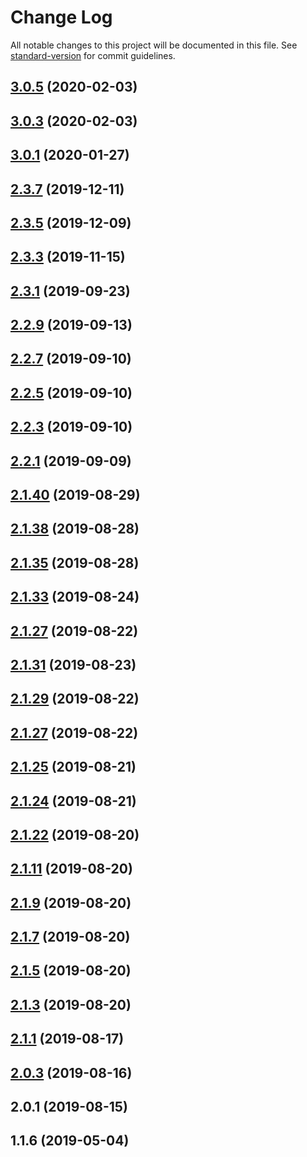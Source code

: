 # Change Log

All notable changes to this project will be documented in this file. See [standard-version](https://github.com/conventional-changelog/standard-version) for commit guidelines.

<a name="3.0.5"></a>
## [3.0.5](https://github.com/nash-io/api-client-typescript/compare/v3.0.3...v3.0.5) (2020-02-03)



<a name="3.0.3"></a>
## [3.0.3](https://github.com/nash-io/api-client-typescript/compare/v3.0.1...v3.0.3) (2020-02-03)



<a name="3.0.1"></a>
## [3.0.1](https://github.com/nash-io/api-client-typescript/compare/v2.3.7...v3.0.1) (2020-01-27)



<a name="2.3.7"></a>
## [2.3.7](https://github.com/nash-io/api-client-typescript/compare/v2.3.5...v2.3.7) (2019-12-11)



<a name="2.3.5"></a>
## [2.3.5](https://github.com/nash-io/api-client-typescript/compare/v2.3.3...v2.3.5) (2019-12-09)



<a name="2.3.3"></a>
## [2.3.3](https://github.com/nash-io/api-client-typescript/compare/v2.2.9...v2.3.3) (2019-11-15)



<a name="2.3.1"></a>
## [2.3.1](https://github.com/nash-io/api-client-typescript/compare/v2.2.9...v2.3.1) (2019-09-23)



<a name="2.2.9"></a>
## [2.2.9](https://github.com/nash-io/api-client-typescript/compare/v2.1.40...v2.2.9) (2019-09-13)



<a name="2.2.7"></a>
## [2.2.7](https://github.com/nash-io/api-client-typescript/compare/v2.2.5...v2.2.7) (2019-09-10)



<a name="2.2.5"></a>
## [2.2.5](https://github.com/nash-io/api-client-typescript/compare/v2.2.3...v2.2.5) (2019-09-10)



<a name="2.2.3"></a>
## [2.2.3](https://github.com/nash-io/api-client-typescript/compare/v2.2.1...v2.2.3) (2019-09-10)



<a name="2.2.1"></a>
## [2.2.1](https://github.com/nash-io/api-client-typescript/compare/v2.1.40...v2.2.1) (2019-09-09)



<a name="2.1.40"></a>
## [2.1.40](https://github.com/nash-io/api-client-typescript/compare/v2.1.38...v2.1.40) (2019-08-29)



<a name="2.1.38"></a>
## [2.1.38](https://github.com/nash-io/api-client-typescript/compare/v2.1.35...v2.1.38) (2019-08-28)



<a name="2.1.35"></a>
## [2.1.35](https://github.com/nash-io/api-client-typescript/compare/v2.1.33...v2.1.35) (2019-08-28)



<a name="2.1.33"></a>
## [2.1.33](https://github.com/nash-io/api-client-typescript/compare/v2.1.31...v2.1.33) (2019-08-24)



<a name="2.1.27"></a>
## [2.1.27](https://github.com/nash-io/api-client-typescript/compare/v2.1.25...v2.1.27) (2019-08-22)



<a name="2.1.31"></a>
## [2.1.31](https://github.com/nash-io/api-client-typescript/compare/v2.1.29...v2.1.31) (2019-08-23)



<a name="2.1.29"></a>
## [2.1.29](https://github.com/nash-io/api-client-typescript/compare/v2.1.25...v2.1.29) (2019-08-22)



<a name="2.1.27"></a>
## [2.1.27](https://github.com/nash-io/api-client-typescript/compare/v2.1.25...v2.1.27) (2019-08-22)



<a name="2.1.25"></a>
## [2.1.25](https://github.com/nash-io/api-client-typescript/compare/v2.1.24...v2.1.25) (2019-08-21)



<a name="2.1.24"></a>
## [2.1.24](https://github.com/nash-io/api-client-typescript/compare/v2.1.22...v2.1.24) (2019-08-21)



<a name="2.1.22"></a>
## [2.1.22](https://github.com/nash-io/api-client-typescript/compare/v2.1.11...v2.1.22) (2019-08-20)



<a name="2.1.11"></a>
## [2.1.11](https://github.com/nash-io/api-client-typescript/compare/v2.1.9...v2.1.11) (2019-08-20)



<a name="2.1.9"></a>
## [2.1.9](https://github.com/nash-io/api-client-typescript/compare/v2.1.7...v2.1.9) (2019-08-20)



<a name="2.1.7"></a>
## [2.1.7](https://github.com/nash-io/api-client-typescript/compare/v2.1.5...v2.1.7) (2019-08-20)



<a name="2.1.5"></a>
## [2.1.5](https://github.com/nash-io/api-client-typescript/compare/v2.1.3...v2.1.5) (2019-08-20)



<a name="2.1.3"></a>
## [2.1.3](https://github.com/nash-io/api-client-typescript/compare/v2.1.1...v2.1.3) (2019-08-20)



<a name="2.1.1"></a>
## [2.1.1](https://github.com/nash-io/api-client-typescript/compare/v2.0.3...v2.1.1) (2019-08-17)



<a name="2.0.3"></a>
## [2.0.3](https://github.com/nash-io/api-client-typescript/compare/v2.0.1...v2.0.3) (2019-08-16)



<a name="2.0.1"></a>
## 2.0.1 (2019-08-15)



<a name="1.1.6"></a>
## 1.1.6 (2019-05-04)
